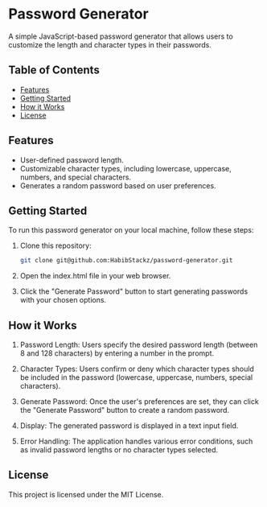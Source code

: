 # Password Generator

A simple JavaScript-based password generator that allows users to customize the length and character types in their passwords.

## Table of Contents

- [Features](#features)
- [Getting Started](#getting-started)
- [How it Works](#how-it-works)
- [License](#license)

## Features

- User-defined password length.
- Customizable character types, including lowercase, uppercase, numbers, and special characters.
- Generates a random password based on user preferences.

## Getting Started

To run this password generator on your local machine, follow these steps:

1. Clone this repository:

   ```bash
   git clone git@github.com:HabibStackz/password-generator.git

2. Open the index.html file in your web browser.

3. Click the "Generate Password" button to start generating passwords with your chosen options.

## How it Works
1. Password Length: Users specify the desired password length (between 8 and 128 characters) by entering a number in the prompt.

2. Character Types: Users confirm or deny which character types should be included in the password (lowercase, uppercase, numbers, special characters).

3. Generate Password: Once the user's preferences are set, they can click the "Generate Password" button to create a random password.

4. Display: The generated password is displayed in a text input field.

5. Error Handling: The application handles various error conditions, such as invalid password lengths or no character types selected.

## License
This project is licensed under the MIT License.
